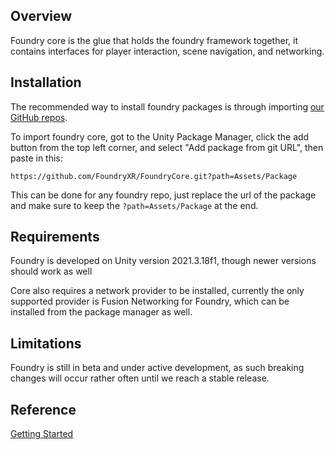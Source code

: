 ## Overview
Foundry core is the glue that holds the foundry framework together, it contains interfaces for player interaction, scene navigation, and networking.

## Installation
The recommended way to install foundry packages is through importing [our GitHub repos](https://github.com/orgs/CyberHubXR/repositories). 

To import foundry core, got to the Unity Package Manager, click the add button from the top left corner, and select "Add package from git URL", then paste in this:

`https://github.com/FoundryXR/FoundryCore.git?path=Assets/Package`

This can be done for any foundry repo, just replace the url of the package and make sure to keep the `?path=Assets/Package` at the end.

## Requirements
Foundry is developed on Unity version 2021.3.18f1, though newer versions should work as well

Core also requires a network provider to be installed, currently the only supported provider is Fusion Networking for 
Foundry, which can be installed from the package manager as well.

## Limitations
Foundry is still in beta and under active development, as such breaking changes will occur rather often until we reach a stable release.

## Reference
[Getting Started](Manual/GettingStarted.md)<br/>